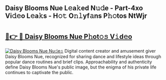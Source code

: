 ## Daisy Blooms Nue L𝚎a𝚔ed N𝚞𝚍e - Part-4xo Vi𝚍𝚎o L𝚎a𝚔s - H𝚘𝚝 O𝚗𝚕yf𝚊ns P𝚑𝚘tos NtWjr

# <h2><a href="http://kf3m7x.oniu.top/?m=Daisy+Blooms+Nue">🔗👉 🔴 Daisy Blooms Nue P𝚑ot𝚘𝚜 V𝚒d𝚎o</a></h2>

[![Daisy Blooms Nue Nu𝚍e𝚜](https://i.imgur.com/0qMVB7G.gif)](http://kf3m7x.oniu.top/?m=Daisy+Blooms+Nue)
Digital content creator and amusement giver Daisy Blooms Nue, recognized for sharing dance and lifestyle ideas through popular dance routines and brief clips. Approachability and authenticity define Daisy Blooms Nue's public image, but the enigma of his private life continues to captivate the public.  
